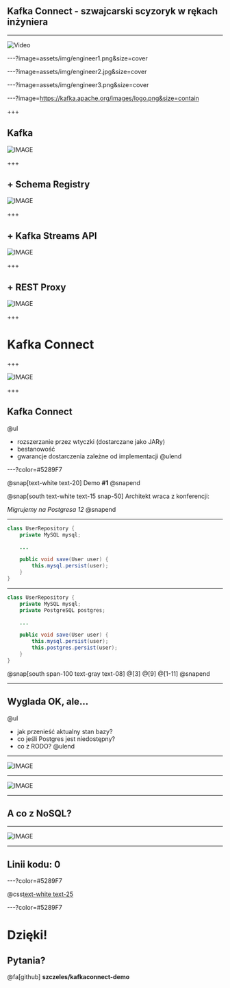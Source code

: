 ## Kafka Connect - szwajcarski scyzoryk w rękach inżyniera

---

![Video](https://player.vimeo.com/video/368358191)

---?image=assets/img/engineer1.png&size=cover

---?image=assets/img/engineer2.jpg&size=cover

---?image=assets/img/engineer3.png&size=cover

---?image=https://kafka.apache.org/images/logo.png&size=contain

+++

## Kafka

![IMAGE](https://szczeles.github.io/images/Kafka.svg)

+++

## + Schema Registry

![IMAGE](https://szczeles.github.io/images/Kafka_SR.svg)

+++

## + Kafka Streams API

![IMAGE](https://szczeles.github.io/images/Kafka_SR_Streams.svg)

+++

## + REST Proxy

![IMAGE](https://szczeles.github.io/images/Kafka_SR_Streams_Rest.svg)

+++

# Kafka Connect

+++

![IMAGE](https://szczeles.github.io/images/Kafka_Connect.svg)

+++

## Kafka Connect

@ul
- rozszerzanie przez wtyczki (dostarczane jako JARy)
- bestanowość
- gwarancje dostarczenia zależne od implementacji
@ulend

---?color=#5289F7

@snap[text-white text-20]
Demo **#1**
@snapend


@snap[south text-white text-15 snap-50]
Architekt wraca z konferencji:

_Migrujemy na Postgresa 12_
@snapend

---

```java
class UserRepository {
    private MySQL mysql;

    ...

    public void save(User user) {
        this.mysql.persist(user);
    }
}
```

---

```java
class UserRepository {
    private MySQL mysql;
    private PostgreSQL postgres;

    ...

    public void save(User user) {
        this.mysql.persist(user);
        this.postgres.persist(user);
    }
}
```
@snap[south span-100 text-gray text-08]
@[3]
@[9]
@[1-11]
@snapend

---

## Wyglada OK, ale...

@ul
- jak przenieść aktualny stan bazy?
- co jeśli Postgres jest niedostępny?
- co z RODO?
@ulend

---

![IMAGE](https://szczeles.github.io/images/App_Sync.svg)

---

![IMAGE](https://szczeles.github.io/images/App_Sync_Kafka.svg)

---

## A co z NoSQL?

---

![IMAGE](https://szczeles.github.io/images/NoSQL.svg)

---

## Linii kodu: 0

---?color=#5289F7

@css[text-white text-25](CQRS)

---?color=#5289F7

# Dzięki!

## Pytania?

@fa[github] **szczeles/kafkaconnect-demo**
